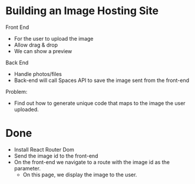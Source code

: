 # Building an Image Hosting Site

Front End

- For the user to upload the image
- Allow drag & drop
- We can show a preview

Back End

- Handle photos/files
- Back-end will call Spaces API to save the image sent from the front-end

Problem:

- Find out how to generate unique code that maps to the image the user uploaded.

# Done

- Install React Router Dom
- Send the image id to the front-end
- On the front-end we navigate to a route with the image id as the parameter.
  - On this page, we display the image to the user.
